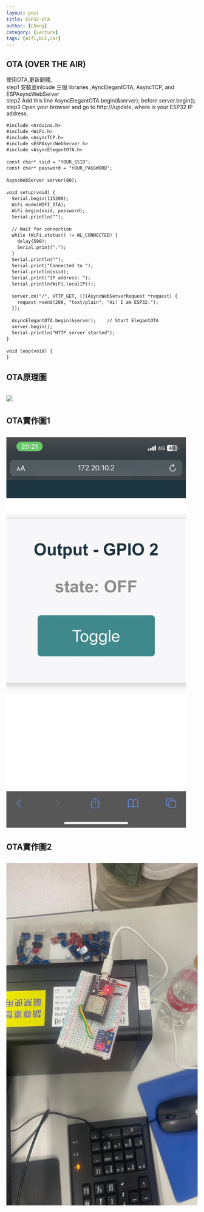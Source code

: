 ```yaml
---
layout: post
title: ESP32-OTA
author: [Cheng]
category: [Lecture]
tags: [Wifi,BLE,car]
---
```

## OTA (OVER THE AIR)
使用OTA,更新韌體, <br>
step1 安裝並inlcude 三個 libraries ,AyncElegantOTA, AsyncTCP, and ESPAsyncWebServer <br>
step2 Add this line AsyncElegantOTA.begin(&server); before server.begin(); <br>
step3 Open your browser and go to http:///update, where is your ESP32 IP address. <br>

```
#include <Arduino.h>
#include <WiFi.h>
#include <AsyncTCP.h>
#include <ESPAsyncWebServer.h>
#include <AsyncElegantOTA.h>

const char* ssid = "YOUR_SSID";
const char* password = "YOUR_PASSWORD";

AsyncWebServer server(80);

void setup(void) {
  Serial.begin(115200);
  WiFi.mode(WIFI_STA);
  WiFi.begin(ssid, password);
  Serial.println("");

  // Wait for connection
  while (WiFi.status() != WL_CONNECTED) {
    delay(500);
    Serial.print(".");
  }
  Serial.println("");
  Serial.print("Connected to ");
  Serial.println(ssid);
  Serial.print("IP address: ");
  Serial.println(WiFi.localIP());

  server.on("/", HTTP_GET, [](AsyncWebServerRequest *request) {
    request->send(200, "text/plain", "Hi! I am ESP32.");
  });

  AsyncElegantOTA.begin(&server);    // Start ElegantOTA
  server.begin();
  Serial.println("HTTP server started");
}

void loop(void) {
}  
```
## OTA原理圖
![](https://i0.wp.com/randomnerdtutorials.com/wp-content/uploads/2021/01/Async-Elegant-OTA-Web-Server-ESP32-How-it-Works.png?w=751&quality=100&strip=all&ssl=1)
--- 
## OTA實作圖1
![](https://raw.githubusercontent.com/chengx231/MCU-course/79daec24c5627082ce3952ea68bbae7f4ee3bdb3/images/S__147423300.jpg)
---
## OTA實作圖2
![](https://raw.githubusercontent.com/chengx231/MCU-course/79daec24c5627082ce3952ea68bbae7f4ee3bdb3/images/S__147423305.jpg)
---
